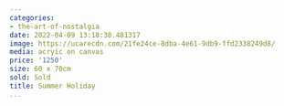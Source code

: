 ```yaml
---
categories:
- the-art-of-nostalgia
date: 2022-04-09 13:18:38.481317
image: https://ucarecdn.com/21fe24ce-8dba-4e61-9db9-ffd2338249d8/
media: acryic on canvas
price: '1250'
size: 60 x 70cm
sold: Sold
title: Summer Holiday
...
```

